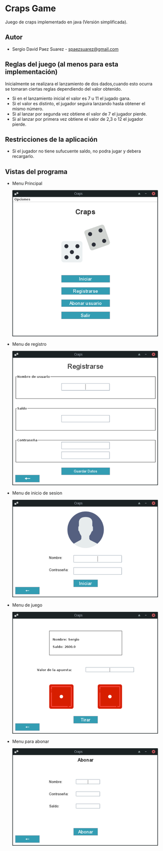 # Craps Game

Juego de craps implementado en java (Versión simplificada).

## Autor

- Sergio David Paez Suarez - spaezsuarez@gmail.com

## Reglas del juego (al menos para esta implementación)

Inicialmente se realizara el lanzamiento de dos dados,cuando esto ocurra se tomaran ciertas reglas dependiendo del valor obtenido.
 
- Si en el lanzamiento inicial el valor es 7 u 11 el jugado gana.
- Si el valor es distinto, el jugador seguira lanzando hasta obtener el mismo número.
- Si al lanzar por segunda vez obtiene el valor de 7 el jugador pierde.
- Si al lanzar por primera vez obtiene el valor de 2,3 o 12 el jugador pierde.

## Restricciones de la aplicación

- Si el jugador no tiene sufucuente saldo, no podra jugar y debera recargarlo.

## Vistas del programa

- Menu Principal

    ![Home](docs/inicio.png)

- Menu de registro

    ![Home](docs/registro.png)

- Menu de inicio de sesion

    ![Home](docs/login.png)

- Menu de juego

    ![Home](docs/partida.png)

- Menu para abonar

    ![Home](docs/abonar.png)

